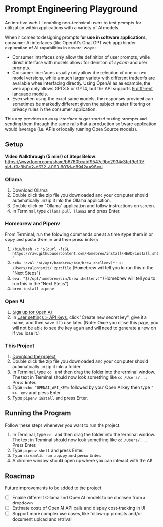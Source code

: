 # Prompt Engineering Playground

An intuitive web UI enabling non-technical users to test prompts for utilization within applications with a variety of AI models.

When it comes to designing prompts **for use in software applications**, consumer AI interfaces (like OpenAI's Chat GPT web app) hinder exploration of AI capabilities in several ways:
* Consumer interfaces only allow the definition of user prompts, while direct interface with models allows for deinition of _system_ and user prompts.
* Consumer interfaces usually only allow the selection of one or two model versions, while a much larger variety with different tradeoffs are available when interfacing directly. Using OpenAI as an example, the web app only allows GPT3.5 or GPT4, but the API supports [9 different language models](https://openai.com/pricing).
* Even when using the exact same models, the responses provided can sometimes be markedly different given the subject matter filtering or privacy rules in the consumer application.

This app provides an easy interface to get started testing prompts and sending them through the same rails that a production software application would leverage (i.e. APIs or locally running Open Source models).

## Setup

**Video Walkthrough (5 mins) of Steps Below**: https://www.loom.com/share/b6760bcabf9547d9bc2934c3fcf9e1f0?sid=f9d8b0e2-d622-4063-807d-d8942ea96ea1

### Ollama

1. [Download Ollama](https://ollama.ai/download/Ollama-darwin.zip)
2. Double click the zip file you downloaded and your computer should automatically unzip it into the Ollama application.
3. Double click on "Ollama" application and follow instructions on screen.
4. In Terminal, type `ollama pull llama2` and press Enter.

### Homebrew and Pipenv

From Terminal, run the folowing commands one at a time (type them in or copy and paste them in and then press Enter):

1. `/bin/bash -c "$(curl -fsSL https://raw.githubusercontent.com/Homebrew/install/HEAD/install.sh)"`
2. `echo 'eval "$(/opt/homebrew/bin/brew shellenv)"' >> /Users/ralphjsmit/.zprofile` (Homebrew will tell you to run this in the "Next Steps")
3. `eval "$(/opt/homebrew/bin/brew shellenv)"` (Homebrew will tell you to run this in the "Next Steps")
4. `brew install pipenv`

### Open AI

1. [Sign up for Open AI](https://platform.openai.com/signup)
2. In [User settings > API Keys](https://platform.openai.com/api-keys), click "Create new secret key", give it a name, and then save it to use later. (Note: Once you close this page, you will not be able to see the key again and will need to generate a new on if you lose it.)

### This Project

1. [Download the project](https://github.com/zacharypodbela/prompt-engineering-playground/archive/refs/heads/main.zip)
2. Double click the zip file you downloaded and your computer should automatically unzip it into a folder
3. In Terminal, type `cd ` and then drag the folder into the terminal window. The text in Terminal should now look something like `cd /Users/...`. Press Enter.
4. Type `echo "OPENAI_API_KEY=` followed by your Open AI key then type `" >> .env` and press Enter.
5. Type `pipenv install` and press Enter.

## Running the Program

Follow these steps whenever you want to run the project.

1. In Terminal, type `cd ` and then drag the folder into the terminal window. The text in Terminal should now look something like `cd /Users/...`. Press Enter.
2. Type `pipenv shell` and press Enter.
3. Type `streamlit run app.py` and press Enter.
4. A chrome window should open up where you can interact with the AI!

## Roadmap

Future improvements to be added to the project:

- [ ] Enable different Ollama and Open AI models to be choosen from a dropdown
- [ ] Estimate costs of Open AI API calls and display cost-tracking in UI
- [ ] Support more complex use cases, like follow-up prompts and/or document upload and retrival
